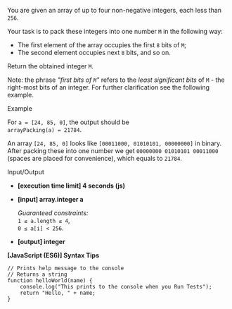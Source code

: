 You are given an array of up to four non-negative integers, each less than
`256`.

Your task is to pack these integers into one number `M` in the following way:

- The first element of the array occupies the first `8` bits of `M`;
- The second element occupies next `8` bits, and so on.

Return the obtained integer `M`.

Note: the phrase _"first bits of `M`"_ refers to the _least significant bits_ of
`M` - the right-most bits of an integer. For further clarification see the
following example.

Example

For `a = [24, 85, 0]`, the output should be  
`arrayPacking(a) = 21784`.

An array `[24, 85, 0]` looks like `[00011000, 01010101, 00000000]` in binary.  
After packing these into one number we get `00000000 01010101 00011000` (spaces
are placed for convenience), which equals to `21784`.

Input/Output

- **\[execution time limit\] 4 seconds (js)**

- **\[input\] array.integer a**

  _Guaranteed constraints:_  
  `1 ≤ a.length ≤ 4`,  
  `0 ≤ a[i] < 256`.

- **\[output\] integer**

**\[JavaScript (ES6)\] Syntax Tips**

    // Prints help message to the console
    // Returns a string
    function helloWorld(name) {
        console.log("This prints to the console when you Run Tests");
        return "Hello, " + name;
    }
